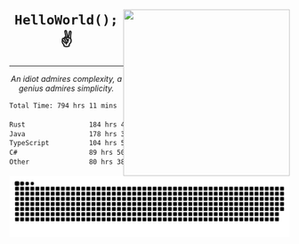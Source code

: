 <div text-align="center">
    <img src="https://i.imgur.com/h1q15Kt.gife" align="right" width="299" height="299">
    <h1 align="center"><code>HelloWorld();</code> ✌️</h1>
    <hr>
    <p align="center"><i>An idiot admires complexity, a genius admires simplicity.</i></p>
</div>

<!--START_SECTION:waka-->

```txt
Total Time: 794 hrs 11 mins

Rust                184 hrs 44 mins █████▒░░░░░░░░░░░░░░░░░░░   21.12 %
Java                178 hrs 31 mins █████░░░░░░░░░░░░░░░░░░░░   20.41 %
TypeScript          104 hrs 57 mins ███░░░░░░░░░░░░░░░░░░░░░░   12.00 %
C#                  89 hrs 50 mins  ██▓░░░░░░░░░░░░░░░░░░░░░░   10.27 %
Other               80 hrs 38 mins  ██▒░░░░░░░░░░░░░░░░░░░░░░   09.22 %
```

<!--END_SECTION:waka-->

<picture>
  <source media="(prefers-color-scheme: dark)" srcset="https://raw.githubusercontent.com/Somfic/Somfic/main/github-contribution-grid-snake-dark.svg">
  <source media="(prefers-color-scheme: light)" srcset="https://raw.githubusercontent.com/Somfic/Somfic/main/github-contribution-grid-snake.svg">
  <img alt="github contribution grid snake animation" src="https://raw.githubusercontent.com/Somfic/Somfic/main/github-contribution-grid-snake.svg">
</picture>
